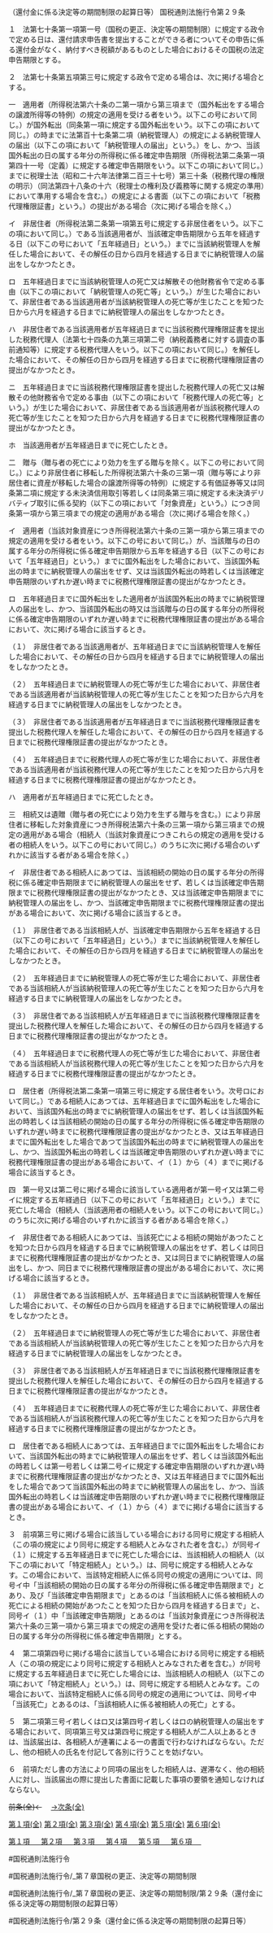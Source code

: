 （還付金に係る決定等の期間制限の起算日等）
国税通則法施行令第２９条

１　法第七十条第一項第一号（国税の更正、決定等の期間制限）に規定する政令で定める日は、還付請求申告書を提出することができる者についてその申告に係る還付金がなく、納付すべき税額があるものとした場合におけるその国税の法定申告期限とする。

２　法第七十条第五項第三号に規定する政令で定める場合は、次に掲げる場合とする。

一　適用者（所得税法第六十条の二第一項から第三項まで（国外転出をする場合の譲渡所得等の特例）の規定の適用を受ける者をいう。以下この号において同じ。）が国外転出（同条第一項に規定する国外転出をいう。以下この項において同じ。）の時までに法第百十七条第二項（納税管理人）の規定による納税管理人の届出（以下この項において「納税管理人の届出」という。）をし、かつ、当該国外転出の日の属する年分の所得税に係る確定申告期限（所得税法第二条第一項第四十一号（定義）に規定する確定申告期限をいう。以下この項において同じ。）までに税理士法（昭和二十六年法律第二百三十七号）第三十条（税務代理の権限の明示）（同法第四十八条の十六（税理士の権利及び義務等に関する規定の準用）において準用する場合を含む。）の規定による書面（以下この項において「税務代理権限証書」という。）の提出がある場合（次に掲げる場合を除く。）

イ　非居住者（所得税法第二条第一項第五号に規定する非居住者をいう。以下この項において同じ。）である当該適用者が、当該確定申告期限から五年を経過する日（以下この号において「五年経過日」という。）までに当該納税管理人を解任した場合において、その解任の日から四月を経過する日までに納税管理人の届出をしなかつたとき。

ロ　五年経過日までに当該納税管理人の死亡又は解散その他財務省令で定める事由（以下この項において「納税管理人の死亡等」という。）が生じた場合において、非居住者である当該適用者が当該納税管理人の死亡等が生じたことを知つた日から六月を経過する日までに納税管理人の届出をしなかつたとき。

ハ　非居住者である当該適用者が五年経過日までに当該税務代理権限証書を提出した税務代理人（法第七十四条の九第三項第二号（納税義務者に対する調査の事前通知等）に規定する税務代理人をいう。以下この項において同じ。）を解任した場合において、その解任の日から四月を経過する日までに税務代理権限証書の提出がなかつたとき。

ニ　五年経過日までに当該税務代理権限証書を提出した税務代理人の死亡又は解散その他財務省令で定める事由（以下この項において「税務代理人の死亡等」という。）が生じた場合において、非居住者である当該適用者が当該税務代理人の死亡等が生じたことを知つた日から六月を経過する日までに税務代理権限証書の提出がなかつたとき。

ホ　当該適用者が五年経過日までに死亡したとき。

二　贈与（贈与者の死亡により効力を生ずる贈与を除く。以下この号において同じ。）により非居住者に移転した所得税法第六十条の三第一項（贈与等により非居住者に資産が移転した場合の譲渡所得等の特例）に規定する有価証券等又は同条第二項に規定する未決済信用取引等若しくは同条第三項に規定する未決済デリバティブ取引に係る契約（以下この項において「対象資産」という。）につき同条第一項から第三項までの規定の適用がある場合（次に掲げる場合を除く。）

イ　適用者（当該対象資産につき所得税法第六十条の三第一項から第三項までの規定の適用を受ける者をいう。以下この号において同じ。）が、当該贈与の日の属する年分の所得税に係る確定申告期限から五年を経過する日（以下この号において「五年経過日」という。）までに国外転出をした場合において、当該国外転出の時までに納税管理人の届出をせず、又は当該国外転出の時若しくは当該確定申告期限のいずれか遅い時までに税務代理権限証書の提出がなかつたとき。

ロ　五年経過日までに国外転出をした適用者が当該国外転出の時までに納税管理人の届出をし、かつ、当該国外転出の時又は当該贈与の日の属する年分の所得税に係る確定申告期限のいずれか遅い時までに税務代理権限証書の提出がある場合において、次に掲げる場合に該当するとき。

（１）　非居住者である当該適用者が、五年経過日までに当該納税管理人を解任した場合において、その解任の日から四月を経過する日までに納税管理人の届出をしなかつたとき。

（２）　五年経過日までに納税管理人の死亡等が生じた場合において、非居住者である当該適用者が当該納税管理人の死亡等が生じたことを知つた日から六月を経過する日までに納税管理人の届出をしなかつたとき。

（３）　非居住者である当該適用者が五年経過日までに当該税務代理権限証書を提出した税務代理人を解任した場合において、その解任の日から四月を経過する日までに税務代理権限証書の提出がなかつたとき。

（４）　五年経過日までに税務代理人の死亡等が生じた場合において、非居住者である当該適用者が当該税務代理人の死亡等が生じたことを知つた日から六月を経過する日までに税務代理権限証書の提出がなかつたとき。

ハ　適用者が五年経過日までに死亡したとき。

三　相続又は遺贈（贈与者の死亡により効力を生ずる贈与を含む。）により非居住者に移転した対象資産につき所得税法第六十条の三第一項から第三項までの規定の適用がある場合（相続人（当該対象資産につきこれらの規定の適用を受ける者の相続人をいう。以下この号において同じ。）のうちに次に掲げる場合のいずれかに該当する者がある場合を除く。）

イ　非居住者である相続人にあつては、当該相続の開始の日の属する年分の所得税に係る確定申告期限までに納税管理人の届出をせず、若しくは当該確定申告期限までに税務代理権限証書の提出がなかつたとき、又は当該確定申告期限までに納税管理人の届出をし、かつ、当該確定申告期限までに税務代理権限証書の提出がある場合において、次に掲げる場合に該当するとき。

（１）　非居住者である当該相続人が、当該確定申告期限から五年を経過する日（以下この号において「五年経過日」という。）までに当該納税管理人を解任した場合において、その解任の日から四月を経過する日までに納税管理人の届出をしなかつたとき。

（２）　五年経過日までに納税管理人の死亡等が生じた場合において、非居住者である当該相続人が当該納税管理人の死亡等が生じたことを知つた日から六月を経過する日までに納税管理人の届出をしなかつたとき。

（３）　非居住者である当該相続人が五年経過日までに当該税務代理権限証書を提出した税務代理人を解任した場合において、その解任の日から四月を経過する日までに税務代理権限証書の提出がなかつたとき。

（４）　五年経過日までに税務代理人の死亡等が生じた場合において、非居住者である当該相続人が当該税務代理人の死亡等が生じたことを知つた日から六月を経過する日までに税務代理権限証書の提出がなかつたとき。

ロ　居住者（所得税法第二条第一項第三号に規定する居住者をいう。次号ロにおいて同じ。）である相続人にあつては、五年経過日までに国外転出をした場合において、当該国外転出の時までに納税管理人の届出をせず、若しくは当該国外転出の時若しくは当該相続の開始の日の属する年分の所得税に係る確定申告期限のいずれか遅い時までに税務代理権限証書の提出がなかつたとき、又は五年経過日までに国外転出をした場合であつて当該国外転出の時までに納税管理人の届出をし、かつ、当該国外転出の時若しくは当該確定申告期限のいずれか遅い時までに税務代理権限証書の提出がある場合において、イ（１）から（４）までに掲げる場合に該当するとき。

四　第一号又は第二号に掲げる場合に該当している適用者が第一号イ又は第二号イに規定する五年経過日（以下この号において「五年経過日」という。）までに死亡した場合（相続人（当該適用者の相続人をいう。以下この号において同じ。）のうちに次に掲げる場合のいずれかに該当する者がある場合を除く。）

イ　非居住者である相続人にあつては、当該死亡による相続の開始があつたことを知つた日から四月を経過する日までに納税管理人の届出をせず、若しくは同日までに税務代理権限証書の提出がなかつたとき、又は同日までに納税管理人の届出をし、かつ、同日までに税務代理権限証書の提出がある場合において、次に掲げる場合に該当するとき。

（１）　非居住者である当該相続人が、五年経過日までに当該納税管理人を解任した場合において、その解任の日から四月を経過する日までに納税管理人の届出をしなかつたとき。

（２）　五年経過日までに納税管理人の死亡等が生じた場合において、非居住者である当該相続人が当該納税管理人の死亡等が生じたことを知つた日から六月を経過する日までに納税管理人の届出をしなかつたとき。

（３）　非居住者である当該相続人が五年経過日までに当該税務代理権限証書を提出した税務代理人を解任した場合において、その解任の日から四月を経過する日までに税務代理権限証書の提出がなかつたとき。

（４）　五年経過日までに税務代理人の死亡等が生じた場合において、非居住者である当該相続人が当該税務代理人の死亡等が生じたことを知つた日から六月を経過する日までに税務代理権限証書の提出がなかつたとき。

ロ　居住者である相続人にあつては、五年経過日までに国外転出をした場合において、当該国外転出の時までに納税管理人の届出をせず、若しくは当該国外転出の時若しくは第一号若しくは第二号イに規定する確定申告期限のいずれか遅い時までに税務代理権限証書の提出がなかつたとき、又は五年経過日までに国外転出をした場合であつて当該国外転出の時までに納税管理人の届出をし、かつ、当該国外転出の時若しくは当該確定申告期限のいずれか遅い時までに税務代理権限証書の提出がある場合において、イ（１）から（４）までに掲げる場合に該当するとき。

３　前項第三号に掲げる場合に該当している場合における同号に規定する相続人（この項の規定により同号に規定する相続人とみなされた者を含む。）が同号イ（１）に規定する五年経過日までに死亡した場合には、当該相続人の相続人（以下この項において「特定相続人」という。）は、同号に規定する相続人とみなす。この場合において、当該特定相続人に係る同号の規定の適用については、同号イ中「当該相続の開始の日の属する年分の所得税に係る確定申告期限まで」とあり、及び「当該確定申告期限まで」とあるのは「当該相続人に係る被相続人の死亡による相続の開始があつたことを知つた日から四月を経過する日まで」と、同号イ（１）中「当該確定申告期限」とあるのは「当該対象資産につき所得税法第六十条の三第一項から第三項までの規定の適用を受けた者に係る相続の開始の日の属する年分の所得税に係る確定申告期限」とする。

４　第二項第四号に掲げる場合に該当している場合における同号に規定する相続人（この項の規定により同号に規定する相続人とみなされた者を含む。）が同号に規定する五年経過日までに死亡した場合には、当該相続人の相続人（以下この項において「特定相続人」という。）は、同号に規定する相続人とみなす。この場合において、当該特定相続人に係る同号の規定の適用については、同号イ中「当該死亡」とあるのは、「当該相続人に係る被相続人の死亡」とする。

５　第二項第三号イ若しくはロ又は第四号イ若しくはロの納税管理人の届出をする場合において、同項第三号又は第四号に規定する相続人が二人以上あるときは、当該届出は、各相続人が連署による一の書面で行わなければならない。ただし、他の相続人の氏名を付記して各別に行うことを妨げない。

６　前項ただし書の方法により同項の届出をした相続人は、遅滞なく、他の相続人に対し、当該届出の際に提出した書面に記載した事項の要領を通知しなければならない。

~~前条(全)←~~　  [→次条(全)](国税通則法施行＿令＿第３０条_.md)

[第１項(全)](国税通則法施行＿令＿第２９条第１項_.md)  [第２項(全)](国税通則法施行＿令＿第２９条第２項_.md)  [第３項(全)](国税通則法施行＿令＿第２９条第３項_.md)  [第４項(全)](国税通則法施行＿令＿第２９条第４項_.md)  [第５項(全)](国税通則法施行＿令＿第２９条第５項_.md)  [第６項(全)](国税通則法施行＿令＿第２９条第６項_.md)  

[第１項 　 ](国税通則法施行＿令＿第２９条第１項.md)  [第２項 　 ](国税通則法施行＿令＿第２９条第２項.md)  [第３項 　 ](国税通則法施行＿令＿第２９条第３項.md)  [第４項 　 ](国税通則法施行＿令＿第２９条第４項.md)  [第５項 　 ](国税通則法施行＿令＿第２９条第５項.md)  [第６項 　 ](国税通則法施行＿令＿第２９条第６項.md)  

#国税通則法施行令

#国税通則法施行令/_第７章国税の更正、決定等の期間制限

#国税通則法施行令/_第７章国税の更正、決定等の期間制限/第２９条（還付金に係る決定等の期間制限の起算日等）

#国税通則法施行令/第２９条（還付金に係る決定等の期間制限の起算日等）

